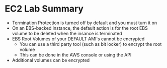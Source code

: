 # EC2 Lab Summary
- Termination Protection is turned off by default and you must turn it on
- On an EBS-backed instance, the default action is for the root EBS volume to be deleted when the insance is terminated
- EBS Root Volumes of your DEFAULT AMI's cannot be encrypted
	- You can use a third party tool (such as bit locker) to encrypt the root volume
	- This can be done in the AWS console or using the API
- Additional volumes can be encrypted